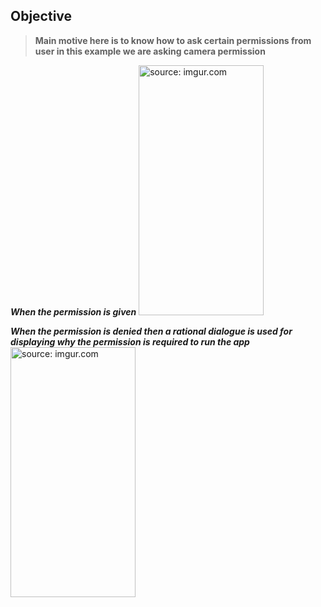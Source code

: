 ## Objective
> **Main  motive  here is to know how to ask certain permissions from user in this example we are asking camera permission**


***When the permission is given***
<a href="https://imgur.com/rsuawwX"><img src="https://i.imgur.com/rsuawwX.gif" title="source: imgur.com" height=400 width=200 /></a>

***When the permission is denied then a rational dialogue is used for displaying  why the permission is required to run the app***
<a href="https://imgur.com/f1MIE4A"><img src="https://i.imgur.com/f1MIE4A.gif" title="source: imgur.com" height=400 width=200 /></a>


